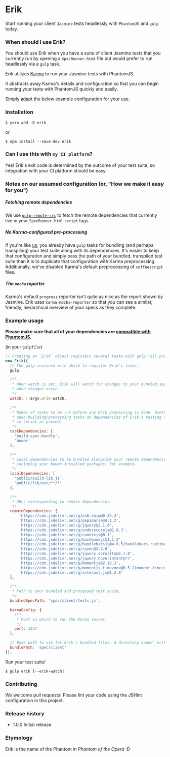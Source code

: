 # Erik

Start running your client `Jasmine` tests headlessly with `PhantomJS` and `gulp` today.

### When should I use Erik?

You should use Erik when you have a suite of client Jasmine tests that you currently run by opening a `SpecRunner.html` file but would prefer to run headlessly via a `gulp` task.

Erik utilizes [Karma](https://github.com/karma-runner/karma) to run your Jasmine tests with PhantomJS.

It abstracts away Karma's details and configuration so that you can begin running your tests with PhantomJS quickly and easily.

Simply adapt the below example configuration for your use.

### Installation

`$ yarn add -D erik`

or

`$ npm install --save-dev erik`

### Can I use this with `my CI platform`?

Yes! Erik's exit code is determined by the outcome of your test suite, so integration with your CI platform should be easy.

### Notes on our assumed configuration (or, "How we make it easy for you")

##### Fetching remote dependencies

We use [`gulp-remote-src`](https://github.com/ddliu/gulp-remote-src) to fetch the remote dependencies that currently live in your `SpecRunner.html` `script` tags.

##### No Karma-configured pre-processing

If you're like [us](https://github.com/mixmaxhq), you already have `gulp` tasks for bundling (and perhaps transpiling) your test suite along with its dependencies. It's easier to keep that configuration and simply pass the path of your bundled, transpiled test suite than it is to duplicate that configuration with Karma preprocessing. Additionally, we've disabled Karma's default preprocessing of `coffeescript` files.

##### The `mocha` reporter

Karma's default `progress` reporter isn't quite as nice as the report shown by Jasmine. Erik uses `karma-mocha-reporter` so that you can see a similar, friendly, hierarchical overview of your specs as they complete.

### Example usage

**Please make sure that all of your dependencies are [compatible with PhantomJS](https://kangax.github.io/compat-table/es6/#phantom).**

(in your `gulpfile`)
```js
// Creating an `Erik` object registers several tasks with gulp (all prefixed with 'erik-').
new Erik({
  // The gulp instance with which to register Erik's tasks.
  gulp,

  /**
   * When watch is set, Erik will watch for changes to your bundled spec and re-run the test suite
   * when changes occur.
   */
  watch: !!argv.erik-watch,

  /**
   * Names of tasks to be run before any Erik processing is done. Useful for registering your
   * spec-building/processing tasks as dependencies of Erik's testing task. These tasks will be run
   * in serial as passed.
   */
  taskDependencies: [
    'build-spec-bundle',
    'bower'
  ],

  /**
   * Local dependencies to be bundled alongside your remote dependencies. Glob strings. Useful for
   * including your bower-installed packages, for example.
   */
  localDependencies: [
    'public/build-lib.js',
    'public/lib/ext/**/*'
  ],

  /**
   * URLs corresponding to remote dependencies.
   */
  remoteDependencies: [
      'https://cdn.jsdelivr.net/g/es6.shim@0.35.3',
      'https://cdn.jsdelivr.net/g/papaparse@4.1.2',
      'https://cdn.jsdelivr.net/g/jquery@2.1.4',
      'https://cdn.jsdelivr.net/g/underscorejs@1.8.3',
      'https://cdn.jsdelivr.net/g/cookiejs@0.1',
      'https://cdn.jsdelivr.net/g/backbonejs@1.1.2',
      'https://cdn.jsdelivr.net/g/handlebarsjs@4.0.5(handlebars.runtime.min.js)',
      'https://cdn.jsdelivr.net/g/raven@3.3.0',
      'https://cdn.jsdelivr.net/g/jquery.scrollto@2.1.0',
      'https://cdn.jsdelivr.net/g/jquery.hoverintent@r7',
      'https://cdn.jsdelivr.net/g/momentjs@2.10.3',
      'https://cdn.jsdelivr.net/g/momentjs.timezone@0.5.2(moment-timezone-with-data.min.js)',
      'https://cdn.jsdelivr.net/g/interact.js@1.2.8'
  ],

  /**
   * Path to your bundled and processed test suite.
   */
  bundledSpecPath: 'spec/client/tests.js',

  karmaConfig: {
    /**
     * Port on which to run the Karma server.
     */
    port: 1337
  },

  // Base path to use for Erik's bundled files. A directory named `erik` will be created here.
  bundlePath: 'spec/client'
});
```

Run your test suite!

`$ gulp erik [--erik-watch]`

### Contributing

We welcome pull requests! Please lint your code using the JSHint configuration in this project.

### Release history

* 1.0.0 Initial release.

### Etymology

Erik is the name of the Phantom in _Phantom of the Opera_ :D
